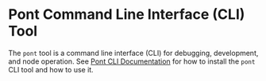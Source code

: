 # Pont Command Line Interface (CLI) Tool

The `pont` tool is a command line interface (CLI) for debugging, development, and node operation.
See [Pont CLI Documentation](https://pont.dev/cli-tools/pont-cli-tool/pont-cli-index) for how to install the `pont` CLI tool and how to use it.
